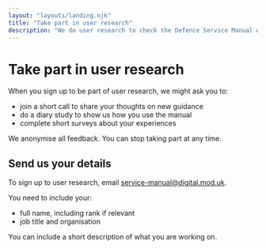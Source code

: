 ```yaml
---
layout: "layouts/landing.njk"
title: "Take part in user research"
description: "We do user research to check the Defence Service Manual works for everyone in Defence. If you work in Defence, find out how to take part."
---
```


# Take part in user research

When you sign up to be part of user research, we might ask you to:

- join a short call to share your thoughts on new guidance
- do a diary study to show us how you use the manual
- complete short surveys about your experiences

We anonymise all feedback. You can stop taking part at any time. 

## Send us your details

To sign up to user research, email [service-manual@digital.mod.uk](mailto:service-manual@digital.mod.uk?subject=Sign%20up%20to%20user%20research).

You need to include your:

- full name, including rank if relevant
- job title and organisation

You can include a short description of what you are working on.
